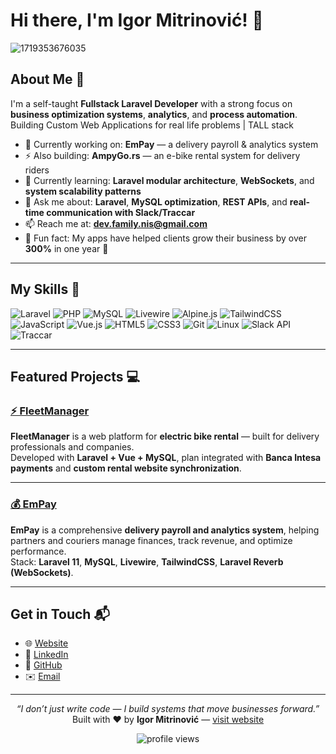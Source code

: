 # Hi there, I'm Igor Mitrinović! 👋

![1719353676035](https://github.com/user-attachments/assets/c7229c37-314e-45d7-a8e3-9cc4dec317b6)



## About Me 🚀

I'm a self-taught **Fullstack Laravel Developer** with a strong focus on **business optimization systems**, **analytics**, and **process automation**.  
Building Custom Web Applications for real life problems | TALL stack

- 🔭 Currently working on: **EmPay** — a delivery payroll & analytics system  
- ⚡ Also building: **AmpyGo.rs** — an e-bike rental system for delivery riders  
- 🌱 Currently learning: **Laravel modular architecture**, **WebSockets**, and **system scalability patterns**  
- 💬 Ask me about: **Laravel**, **MySQL optimization**, **REST APIs**, and **real-time communication with Slack/Traccar**  
- 📫 Reach me at: **[dev.family.nis@gmail.com](mailto:dev.family.nis@gmail.com)**  
- 🎯 Fun fact: My apps have helped clients grow their business by over **300%** in one year 🚀  

---

## My Skills 🧠

![Laravel](https://img.shields.io/badge/-Laravel-F9322C?style=flat-square&logo=laravel&logoColor=white)
![PHP](https://img.shields.io/badge/-PHP-777BB4?style=flat-square&logo=php&logoColor=white)
![MySQL](https://img.shields.io/badge/-MySQL-005C84?style=flat-square&logo=mysql&logoColor=white)
![Livewire](https://img.shields.io/badge/-Livewire-4E56A6?style=flat-square&logo=laravel&logoColor=white)
![Alpine.js](https://img.shields.io/badge/-Alpine.js-77C1D2?style=flat-square&logo=alpinedotjs&logoColor=white)
![TailwindCSS](https://img.shields.io/badge/-TailwindCSS-38B2AC?style=flat-square&logo=tailwind-css&logoColor=white)
![JavaScript](https://img.shields.io/badge/-JavaScript-F7DF1E?style=flat-square&logo=javascript&logoColor=black)
![Vue.js](https://img.shields.io/badge/-Vue.js-4FC08D?style=flat-square&logo=vue.js&logoColor=white)
![HTML5](https://img.shields.io/badge/-HTML5-E34F26?style=flat-square&logo=html5&logoColor=white)
![CSS3](https://img.shields.io/badge/-CSS3-1572B6?style=flat-square&logo=css3&logoColor=white)
![Git](https://img.shields.io/badge/-Git-F05032?style=flat-square&logo=git&logoColor=white)
![Linux](https://img.shields.io/badge/-Linux-FCC624?style=flat-square&logo=linux&logoColor=black)
![Slack API](https://img.shields.io/badge/-Slack_API-4A154B?style=flat-square&logo=slack&logoColor=white)
![Traccar](https://img.shields.io/badge/-Traccar-0077B5?style=flat-square&logo=gps&logoColor=white)

---

## Featured Projects 💻

### [⚡ FleetManager](https://fm-ampy.dev-family.in.rs/login)

**FleetManager** is a web platform for **electric bike rental** — built for delivery professionals and companies.  
Developed with **Laravel + Vue + MySQL**, plan integrated with **Banca Intesa payments** and **custom rental website synchronization**.

---

### [💰 EmPay](https://empay.rs)

**EmPay** is a comprehensive **delivery payroll and analytics system**, helping partners and couriers manage finances, track revenue, and optimize performance.  
Stack: **Laravel 11**, **MySQL**, **Livewire**, **TailwindCSS**, **Laravel Reverb (WebSockets)**.

---

## Get in Touch 📬

- 🌐 [Website](https://dev-family.in.rs)  
- 💼 [LinkedIn](https://www.linkedin.com/in/igor-mitrinovic)  
- 🧠 [GitHub](https://github.com/DevFamilyNis)  
- ✉️ [Email](mailto:igor@dev-family.rs)

---

<p align="center">
  <i>“I don’t just write code — I build systems that move businesses forward.”</i><br/>
  Built with ❤️ by <b>Igor Mitrinović</b> — <a href="https://dev-family.in.rs">visit website</a>
</p>

<p align="center">
  <img src="https://komarev.com/ghpvc/?username=IgorMitrinovic&style=flat-square&color=blue" alt="profile views"/>
</p>
